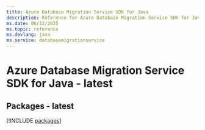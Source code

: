 ```yaml
---
title: Azure Database Migration Service SDK for Java
description: Reference for Azure Database Migration Service SDK for Java
ms.date: 06/12/2025
ms.topic: reference
ms.devlang: java
ms.service: databasemigrationservice
---
```

# Azure Database Migration Service SDK for Java - latest
## Packages - latest
[!INCLUDE [packages](database-migration-service-index.md)]